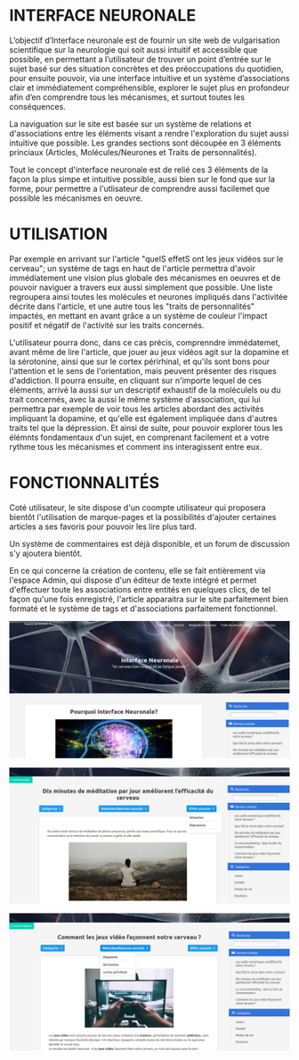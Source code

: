 # INTERFACE NEURONALE

L’objectif d’Interface neuronale est de fournir un site web de vulgarisation scientifique sur la neurologie qui soit aussi intuitif et accessible que possible, en permettant a l’utilisateur de trouver un point d’entrée sur le sujet basé sur des situation concrètes et des préoccupations du quotidien, pour ensuite pouvoir, via une interface intuitive et un système d’associations clair et immédiatement compréhensible, explorer le sujet plus en profondeur afin d’en comprendre tous les mécanismes, et surtout toutes les conséquences. 

La naviguation sur le site est basée sur un système de relations et d'associations entre les éléments visant a rendre l'exploration du sujet aussi intuitive que possible. Les grandes sections sont découpée en 3 éléments princiaux (Articles, Molécules/Neurones et Traits de personnalités).

Tout le concept d'interface neuronale est de relié ces 3 éléments de la façon la plus simpe et intuitive possible, aussi bien sur le fond que sur la forme, pour permettre a l'utlisateur de comprendre aussi facilemet que possible les mécanismes en oeuvre.

# UTILISATION

Par exemple en arrivant sur l'article "quelS effetS ont les jeux vidéos sur le cerveau"; un système de tags en haut de l'article permettra d'avoir immédiatement une vision plus globale des mécanismes en oeuvres et de pouvoir naviguer a travers eux aussi simplement que possible. Une liste regroupera ainsi toutes les molécules et neurones impliqués dans l'activitée décrite dans l'article, et une autre tous les "traits de personnalités" impactés, en mettant en avant grâce a un système de couleur l'impact positif et négatif de l'activité sur les traits concernés.

L'utilisateur pourra donc, dans ce cas précis, comprenndre immédatemet, avant même de lire l'article, que jouer au jeux vidéos agit sur la dopamine et la sérotonine, ainsi que sur le cortex périrhinal, et qu'ils sont bons pour l'attention et le sens de l'orientation, mais peuvent présenter des risques d'addiction. Il pourra ensuite, en cliquant sur n'importe lequel de ces éléments, arrivé la aussi sur un descriptif exhaustif de la moléculels ou du trait concernés, avec la aussi le même système d'association, qui lui permettra par exemple de voir tous les articles abordant des activités impliquant la dopamine, et qu'elle est également impliquée dans d'autres traits tel que la dépression. Et ainsi de suite, pour pouvoir explorer tous les élémnts fondamentaux d'un sujet, en comprenant facilement et a votre rythme tous les mécanismes et comment ins interagissent entre eux.

# FONCTIONNALITÉS

Coté utilisateur, le site dispose d'un coompte utilisateur qui proposera bientôt l'utilisation de marque-pages et la possibilités d'ajouter certaines articles a ses favoris pour pouvoir les lire plus tard.

Un système de commentaires est déjà disponible, et un forum de discussion s'y ajoutera bientôt.

En ce qui concerne la création de contenu, elle se fait entièrement via l'espace Admin, qui dispose d'un éditeur de texte intégré et permet d'effectuer toute les associations entre entités en quelques clics, de tel façon qu'une fois enregistré, l'article apparaitra sur le site parfaitement bien formaté et le système de tags et d'associations parfaitement fonctionnel.

![alt text](https://raw.githubusercontent.com/thommyeh/Neuro/develop/storage/accueil.png)

![alt text](https://raw.githubusercontent.com/thommyeh/Neuro/develop/storage/medit.png)

![alt text](https://raw.githubusercontent.com/thommyeh/Neuro/develop/storage/jeux.png)





